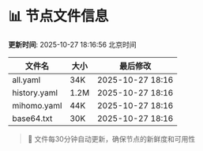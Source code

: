 # 📊 节点文件信息

**更新时间**: 2025-10-27 18:16:56 北京时间

| 文件名 | 大小 | 最后修改 |
|--------|------|----------|
| all.yaml | 34K | 2025-10-27 18:16 |
| history.yaml | 1.2M | 2025-10-27 18:16 |
| mihomo.yaml | 44K | 2025-10-27 18:16 |
| base64.txt | 30K | 2025-10-27 18:16 |

> 🔄 文件每30分钟自动更新，确保节点的新鲜度和可用性
